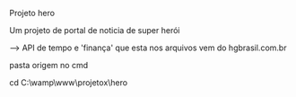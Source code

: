 Projeto hero 

Um projeto de portal de noticia de super herói

--> API de tempo e 'finança' que esta nos arquivos vem do hgbrasil.com.br

pasta origem no cmd

cd C:\wamp\www\projetox\hero